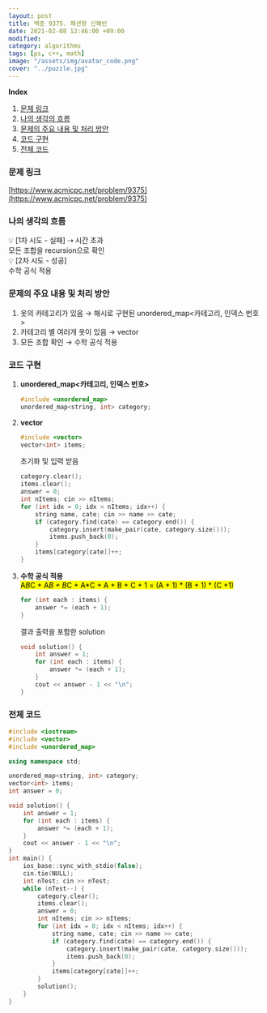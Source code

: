 ```yaml
---
layout: post
title: 백준 9375. 패션왕 신해빈
date: 2021-02-08 12:46:00 +09:00
modified: 
category: algorithms
tags: [ps, c++, math]
image: "/assets/img/avatar_code.png"
cover: "../puzzle.jpg"
---
```


**Index**
1. [문제 링크](#문제-링크)
1. [나의 생각의 흐름](#나의-생각의-흐름)
1. [문제의 주요 내용 및 처리 방안](#문제의-주요-내용-및-처리-방안)
1. [코드 구현](#코드-구현)
1. [전체 코드](#전체-코드)

### 문제 링크
[https://www.acmicpc.net/problem/9375](https://www.acmicpc.net/problem/9375)

### 나의 생각의 흐름
💡 [1차 시도 - 실패] ⇢ 시간 초과<br>
    모든 조합을 recursion으로 확인<br>
💡 [2차 시도 - 성공]<br> 
    수학 공식 적용<br>


### 문제의 주요 내용 및 처리 방안
1. 옷의 카테고리가 있음 → 해시로 구현된 unordered_map<카테고리, 인덱스 번호>
1. 카테고리 별 여러개 옷이 있음 → vector<int> 
1. 모든 조합 확인 → 수학 공식 적용

### 코드 구현 
1. **unordered_map<카테고리, 인덱스 번호>**<br>
    ```c++
    #include <unordered_map>
    unordered_map<string, int> category;
    ```
1. **vector**<br>
    ```c++
    #include <vector>
    vector<int> items;
    ```
    초기화 및 입력 받음<br>
    ```c++
    category.clear();
    items.clear();
    answer = 0;
    int nItems; cin >> nItems;
    for (int idx = 0; idx < nItems; idx++) {
        string name, cate; cin >> name >> cate;
        if (category.find(cate) == category.end()) {
            category.insert(make_pair(cate, category.size()));
            items.push_back(0);
        }
        items[category[cate]]++;
    }
    ```

1. **수학 공식 적용**<br>
    <mark>A*B*C +  A*B + B*C + A*C +  A + B + C  + 1 = (A + 1) * (B + 1)  * (C +1)</mark><br>
    ```c++
    for (int each : items) {
        answer *= (each + 1);
    }
    ```
    결과 출력을 포함한 solution 
    ```c++
    void solution() {
        int answer = 1;
        for (int each : items) {
            answer *= (each + 1);
        }
        cout << answer - 1 << "\n";
    }
    ```

### 전체 코드
```c++
#include <iostream>
#include <vector>
#include <unordered_map>

using namespace std;

unordered_map<string, int> category;
vector<int> items;
int answer = 0;

void solution() {
    int answer = 1;
    for (int each : items) {
        answer *= (each + 1);
    }
    cout << answer - 1 << "\n";
}
int main() {
    ios_base::sync_with_stdio(false);
	cin.tie(NULL);
    int nTest; cin >> nTest;
    while (nTest--) {
        category.clear();
        items.clear();
        answer = 0;
        int nItems; cin >> nItems;
        for (int idx = 0; idx < nItems; idx++) {
            string name, cate; cin >> name >> cate;
            if (category.find(cate) == category.end()) {
                category.insert(make_pair(cate, category.size()));
                items.push_back(0);
            }
            items[category[cate]]++;
        }
        solution();
    }
}
```




